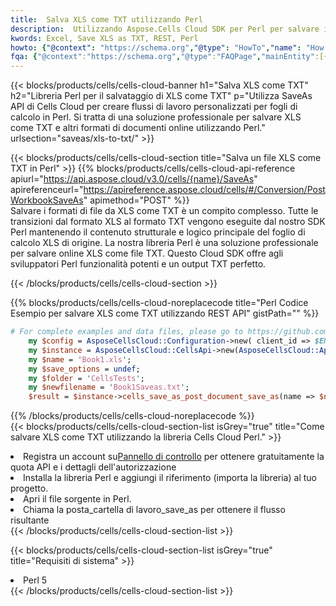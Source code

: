 ```yaml
---
title:  Salva XLS come TXT utilizzando Perl
description:  Utilizzando Aspose.Cells Cloud SDK per Perl per salvare il file in formato XLS come file in formato TXT.
kwords: Excel, Save XLS as TXT, REST, Perl
howto: {"@context": "https://schema.org","@type": "HowTo","name": "How to save XLS as TXT using the Cells Cloud Perl library.","description": "How to save XLS as TXT using the Cells Cloud Perl library.","image": {"@type": "ImageObject"},"url": "/perl/saveas/xls-to-txt/","step": [{ "@type": "HowToStep","name": "How to save XLS as TXT using the Cells Cloud Perl library. step 1", "image": {"@type": "ImageObject",},"url": "/perl/saveas/xls-to-txt/","text": "Register an account at <a href='https://dashboard.aspose.cloud/'>Dashboard</a> to get free API quota & authorization details",},{ "@type": "HowToStep","name": "How to save XLS as TXT using the Cells Cloud Perl library. step 1", "image": {"@type": "ImageObject",},"url": "/perl/saveas/xls-to-txt/","text": "Install Perl library and add the reference (import the library) to your project.",},{ "@type": "HowToStep","name": "How to save XLS as TXT using the Cells Cloud Perl library. step 1", "image": {"@type": "ImageObject",},"url": "/perl/saveas/xls-to-txt/","text": "Open the source file in Perl.",},{ "@type": "HowToStep","name": "How to save XLS as TXT using the Cells Cloud Perl library. step 1", "image": {"@type": "ImageObject",},"url": "/perl/saveas/xls-to-txt/","text": "Call post_workbook_save_as method to get the resultant stream",}, ],"supply": {"@type": "HowToSupply","name": "document"},"tool": [{"@type": "HowToTool","name": "VIM, Visual Studio Code, Eclipse"},{"@type": "HowToTool","name": "Aspose Cells"}],"totalTime": "PT6M"}
fqa: {"@context":"https://schema.org","@type":"FAQPage","mainEntity":[{"@type":"Question","name":"Why save file as other formats file in C# using REST API?","acceptedAnswer":{"@type":"Answer","text":"Documents are encoded in many ways, and some files may be incompatible with the software you use. To open and read such files, just save them as appropriate file formats.<br/><ol><li>Install .NET SDK and add the reference (import the library) to your project.</li><li>Open the source file in C# using REST API.</li><li>Call the PostWorkbookSaveAsRequest() method, passing an output filename with required extension.</li><li>Get the result of save as a separate file.</li></ol>"}},{"@type":"Question","name":"What file formats can I save as with your C# library?","acceptedAnswer":{"@type":"Answer","text":"We support a variety of file formats for conversion using .NET library, including XLSX, Excel, xls , PDF, CSV, HTML, Markdown, XML, PNG, JPG, TIFF, Json, TXT and many more."}},{"@type":"Question","name":"What is the maximum allowed file size for conversion using this .NET library?","acceptedAnswer":{"@type":"Answer","text":"There are no file size limits for format conversions using .NET library."}}]}
---
```

{{< blocks/products/cells/cells-cloud-banner h1="Salva XLS come TXT" h2="Libreria Perl per il salvataggio di XLS come TXT" p="Utilizza SaveAs API di Cells Cloud per creare flussi di lavoro personalizzati per fogli di calcolo in Perl. Si tratta di una soluzione professionale per salvare XLS come TXT e altri formati di documenti online utilizzando Perl." urlsection="saveas/xls-to-txt/" >}}

{{< blocks/products/cells/cells-cloud-section title="Salva un file XLS come TXT in Perl" >}}
{{% blocks/products/cells/cells-cloud-api-reference apiurl="https://api.aspose.cloud/v3.0/cells/{name}/SaveAs" apireferenceurl="https://apireference.aspose.cloud/cells/#/Conversion/PostWorkbookSaveAs" apimethod="POST" %}}
<br/>
Salvare i formati di file da XLS come TXT è un compito complesso. Tutte le transizioni dal formato XLS al formato TXT vengono eseguite dal nostro SDK Perl mantenendo il contenuto strutturale e logico principale del foglio di calcolo XLS di origine. La nostra libreria Perl è una soluzione professionale per salvare online XLS come file TXT. Questo Cloud SDK offre agli sviluppatori Perl funzionalità potenti e un output TXT perfetto.

{{< /blocks/products/cells/cells-cloud-section >}}

{{% blocks/products/cells/cells-cloud-noreplacecode title="Perl Codice Esempio per salvare XLS come TXT utilizzando REST API" gistPath="" %}}
  
```perl
# For complete examples and data files, please go to https://github.com/aspose-cells-cloud/aspose-cells-cloud-perl/
    my $config = AsposeCellsCloud::Configuration->new( client_id => $ENV{'ProductClientId'}, client_secret => $ENV{'ProductClientSecret'});
    my $instance = AsposeCellsCloud::CellsApi->new(AsposeCellsCloud::ApiClient->new( $config));
    my $name = 'Book1.xls';
    my $save_options = undef;
    my $folder = 'CellsTests';
    my $newfilename = 'Book1Saveas.txt';
    $result = $instance->cells_save_as_post_document_save_as(name => $name,save_options => $save_options, newfilename => $newfilename, folder => $folder);
```
  
{{% /blocks/products/cells/cells-cloud-noreplacecode %}}
<br/>
{{< blocks/products/cells/cells-cloud-section-list isGrey="true" title="Come salvare XLS come TXT utilizzando la libreria Cells Cloud Perl." >}}
<li> Registra un account su<a href="https://dashboard.aspose.cloud/">Pannello di controllo</a> per ottenere gratuitamente la quota API e i dettagli dell'autorizzazione</li>
<li>Installa la libreria Perl e aggiungi il riferimento (importa la libreria) al tuo progetto.</li>
<li>Apri il file sorgente in Perl.</li>
<li>Chiama la posta_cartella di lavoro_save_as per ottenere il flusso risultante</li>
{{< /blocks/products/cells/cells-cloud-section-list >}}

{{< blocks/products/cells/cells-cloud-section-list isGrey="true" title="Requisiti di sistema" >}}
<li>Perl 5</li>
{{< /blocks/products/cells/cells-cloud-section-list >}}
